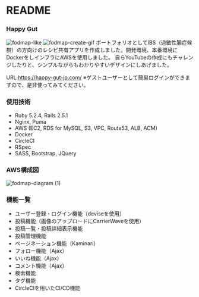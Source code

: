 # README

### Happy Gut
![fodmap-like](https://user-images.githubusercontent.com/33094954/91465607-f2a19380-e8c8-11ea-8631-d756b62c7c44.gif)
![fodmap-create-gif](https://user-images.githubusercontent.com/33094954/91466410-0bf70f80-e8ca-11ea-892f-21b3f8401ad4.gif)
ポートフォリオとしてIBS（過敏性腸症候群）の方向けのレシピ共有アプリを作成しました。開発環境、本番環境にDockerをしインフラにAWSを使用しました。
自らYouTubeの作成にもチャレンジしたりと、シンプルながらもわかりやすいデザインにしあげました。

URL:https://happy-gut-jp.com/
※ゲストユーザーとして簡易ログインができますので、是非使ってみてください。

### 使用技術
- Ruby 5.2.4, Rails 2.5.1
- Nginx, Puma
- AWS (EC2, RDS for MySQL, S3, VPC, Route53, ALB, ACM)
- Docker
- CircleCI
- RSpec
- SASS, Bootstrap, JQuery


### AWS構成図
![fodmap-diagram (1)](https://user-images.githubusercontent.com/33094954/91459482-a7d04d80-e8c1-11ea-9b36-f4b917deecd2.png)

### 機能一覧
- ユーザー登録・ログイン機能（deviseを使用）
- 投稿機能（画像のアップロードにCarrierWaveを使用）
- 投稿一覧・投稿詳細表示機能
- 投稿管理機能
- ページネーション機能（Kaminari）
- フォロー機能（Ajax）
- いいね機能（Ajax）
- コメント機能（Ajax）
- 検索機能
- タグ機能
- CircleCIを用いたCI/CD機能

